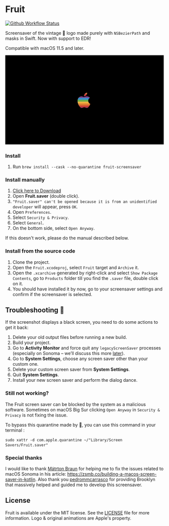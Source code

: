 # Fruit

<a href="https://github.com/Corkscrews/fruit/actions"><img src="https://github.com/Corkscrews/fruit/workflows/Tests/badge.svg" alt="Github Workflow Status"></a>

Screensaver of the vintage 🍎 logo made purely with `NSBezierPath` and masks in Swift. Now with support to EDR!

Compatible with macOS 11.5 and later.

<img src="./art/screenshot.gif" width="600"/>

### Install

1. Run `brew install --cask --no-quarantine fruit-screensaver`

### Install manually

1. [Click here to Download](https://github.com/Corkscrews/fruit/releases/download/1.3.0/Fruit.saver.tar.gz)
2. Open **Fruit.saver** (double click).
3. `"Fruit.saver" can't be opened because it is from an unidentified developer` will appear, press `OK`.
4. Open `Preferences`.
5. Select `Security & Privacy`.
6. Select `General`.
7. On the bottom side, select `Open Anyway`.

If this doesn't work, please do the manual described below.

### Install from the source code

1. Clone the project.
2. Open the `Fruit.xcodeproj`, select `Fruit` target  and `Archive` it.
3. Open the `.xcarchive` generated by right-click and select `Show Package Contents`, go to `Products` folder till you find the `.saver` file, double click on it.
4. You should have installed it by now, go to your screensaver settings and confirm if the screensaver is selected.
   
## Troubleshooting 🤕

If the screenshot displays a black screen, you need to do some actions to get it back:

1. Delete your old output files before running a new build.
2. Build your project.
3. Go to **Activity Monitor** and force quit any `legacyScreenSaver` processes (especially on Sonoma – we’ll discuss this more [later](https://zsmb.co/building-a-macos-screen-saver-in-kotlin/#macos-sonoma)).
4. Go to **System Settings**, choose any screen saver other than your custom one.
5. Delete your custom screen saver from **System Settings**.
6. Quit **System Settings**.
7. Install your new screen saver and perform the dialog dance.

### Still not working?

The Fruit screen saver can be blocked by the system as a malicious software. Sometimes on macOS Big Sur clicking `Open Anyway` in `Security & Privacy` is not fixing the issue.  

To bypass this quarantine made by 🍎, you can use this command in your terminal :

```shellxc
sudo xattr -d com.apple.quarantine ~/"Library/Screen Savers/Fruit.saver"
```

### Special thanks

I would like to thank [Mátrton Braun](https://github.com/zsmb13) for helping me to fix the issues related to macOS Sonoma in his article: https://zsmb.co/building-a-macos-screen-saver-in-kotlin. Also thank you [pedrommcarrasco](https://github.com/pedrommcarrasco) for providing Brooklyn that massively helped and guided me to develop this screensaver.

## License

Fruit is available under the MIT license. See the [LICENSE](https://github.com/Corkscrews/fruit/blob/master/LICENSE) file for more information. Logo & original animations are Apple's property.
